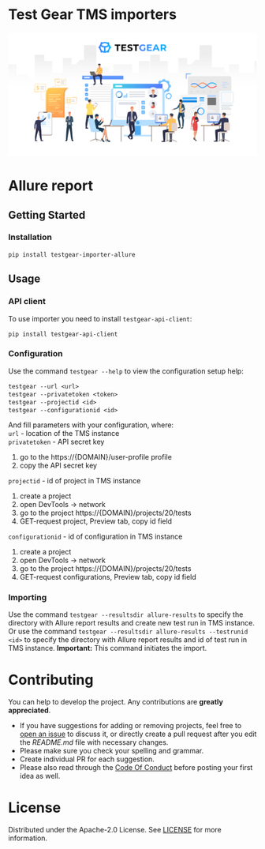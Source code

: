 # Test Gear TMS importers
![Test Gear](https://raw.githubusercontent.com/testgear-tms/importers/main/images/banner.png)

# Allure report

## Getting Started

### Installation
```
pip install testgear-importer-allure
```

## Usage

### API client

To use importer you need to install `testgear-api-client`:
```
pip install testgear-api-client
```

### Configuration

Use the command `testgear --help` to view the configuration setup help:
```
testgear --url <url>
testgear --privatetoken <token>
testgear --projectid <id>
testgear --configurationid <id>
```

And fill parameters with your configuration, where:  
`url` - location of the TMS instance  
`privatetoken` - API secret key  

1. go to the https://{DOMAIN}/user-profile profile  
2. copy the API secret key

`projectid` - id of project in TMS instance

1. create a project
2. open DevTools -> network
3. go to the project https://{DOMAIN}/projects/20/tests
4. GET-request project, Preview tab, copy id field  

`configurationid` - id of configuration in TMS instance  

1. create a project  
2. open DevTools -> network  
3. go to the project https://{DOMAIN}/projects/20/tests  
4. GET-request configurations, Preview tab, copy id field 

### Importing

Use the command `testgear --resultsdir allure-results` to specify the directory with Allure report results and create new test run in TMS instance.  
Or use the command `testgear --resultsdir allure-results --testrunid <id>` to specify the directory with Allure report results and id of test run in TMS instance.
**Important:** This command initiates the import.

# Contributing

You can help to develop the project. Any contributions are **greatly appreciated**.

* If you have suggestions for adding or removing projects, feel free to [open an issue](https://github.com/testgear-tms/importers/issues/new) to discuss it, or directly create a pull request after you edit the *README.md* file with necessary changes.
* Please make sure you check your spelling and grammar.
* Create individual PR for each suggestion.
* Please also read through the [Code Of Conduct](https://github.com/testgear-tms/importers/blob/master/CODE_OF_CONDUCT.md) before posting your first idea as well.

# License

Distributed under the Apache-2.0 License. See [LICENSE](https://github.com/testgear-tms/importers/blob/master/LICENSE.md) for more information.

